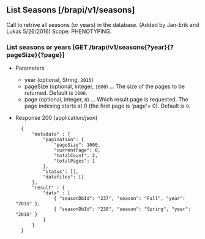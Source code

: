 ## List Seasons [/brapi/v1/seasons]

Call to retrive all seasons (or years) in the database. (Added by Jan-Erik and Lukas 5/26/2016)
Scope: PHENOTYPING.

### List seasons or years [GET /brapi/v1/seasons{?year}{?pageSize}{?page}]
+ Parameters
    + year (optional, String, `2015`)
    + pageSize (optional, integer, `1000`) ... The size of the pages to be returned. Default is `1000`.
    + page (optional, integer, `0`) ... Which result page is requested. The page indexing starts at 0 (the first page is 'page'= 0). Default is `0`.

+ Response 200 (application/json)

        {
            "metadata" : {
                "pagination": {
                    "pageSize": 1000,
                    "currentPage": 0,
                    "totalCount": 2,
                    "totalPages": 1
                },
                "status": [],
                "datafiles": []
            },
            "result" : { 
                "data" : [
                    { "seasonDbId": "237", "season": "Fall", "year": "2015" }, 
                    { "seasonDbId": "238", "season": "Spring", "year": "2016" }
                ]
            }
        }

